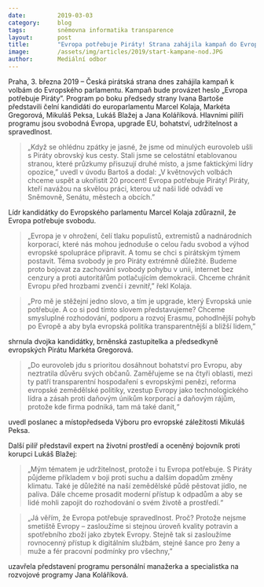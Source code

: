 ```yaml
---
date:         2019-03-03
category:     blog
tags:         sněmovna informatika transparence
layout:       post
title:        "Evropa potřebuje Piráty! Strana zahájila kampaň do Evropského parlamentu"
image:        /assets/img/articles/2019/start-kampane-nod.JPG
author:       Mediální odbor
---
```

 

Praha, 3. března 2019 – Česká pirátská strana dnes zahájila kampaň k volbám do Evropského parlamentu. Kampaň bude provázet heslo „Evropa potřebuje Piráty”. Program po boku předsedy strany Ivana Bartoše představili čelní kandidáti do europarlamentu Marcel Kolaja, Markéta Gregorová, Mikuláš Peksa, Lukáš Blažej a Jana Koláříková. Hlavními pilíři programu jsou svobodná Evropa, upgrade EU, bohatství, udržitelnost a spravedlnost. 

> „Když se ohlédnu zpátky je jasné, že jsme od minulých eurovoleb ušli s Piráty obrovský kus cesty. Stali jsme se celostátní etablovanou stranou, které průzkumy přisuzují druhé místo, a jsme faktickými lídry opozice,” uvedl v úvodu Bartoš a dodal: „V květnových volbách chceme uspět a ukořistit 20 procent! Evropa potřebuje Piráty! Piráty, kteří navážou na skvělou práci, kterou už naši lidé odvádí ve Sněmovně, Senátu, městech a obcích.”

Lídr kandidátky do Evropského parlamentu Marcel Kolaja zdůraznil, že Evropa potřebuje svobodu. 
> „Evropa je v ohrožení, čelí tlaku populistů, extremistů a nadnárodních korporací, které nás mohou jednoduše o celou řadu svobod a výhod evropské spolupráce připravit. A tomu se chci s pirátským týmem postavit. Téma svobody je pro Piráty extrémně důležité. Budeme proto bojovat za zachování svobody pohybu v unii, internet bez cenzury a proti autoritářům potlačujícím demokracii. Chceme chránit Evropu před hrozbami zvenčí i zevnitř,”  řekl Kolaja.

> „Pro mě je stěžejní jedno slovo, a tím je upgrade, který Evropská unie potřebuje. A co si pod tímto slovem představujeme? Chceme smysluplné rozhodování, podporu a rozvoj Erasmu, pohodlnější pohyb po Evropě a aby byla evropská politika transparentnější a bližší lidem,” 

shrnula dvojka kandidátky, brněnská zastupitelka a předsedkyně evropských Pirátu Markéta Gregorová.

> „Do eurovoleb jdu s prioritou dosáhnout bohatství pro Evropu, aby neztratila důvěru svých občanů. Zaměřujeme se na čtyři oblasti, mezi ty patří transparentní hospodaření s evropskými penězi, reforma evropské zemědělské politiky, vzestup Evropy jako technologického lídra a zásah proti daňovým únikům korporací a daňovým rájům, protože kde firma podniká, tam má také danit,“ 

uvedl poslanec a místopředseda Výboru pro evropské záležitosti Mikuláš Peksa.

Další pilíř představil expert na životní prostředí a oceněný bojovník proti korupci Lukáš Blažej:

> „Mým tématem je udržitelnost, protože i tu Evropa potřebuje. S Piráty půjdeme příkladem v boji proti suchu a dalším dopadům změny klimatu. Také je důležité na naší zemědělské půdě pěstovat jídlo, ne paliva. Dále chceme prosadit moderní přístup k odpadům a aby se lidé mohli zapojit do rozhodování o svém životě a prostředí.“

> „Já věřím, že Evropa potřebuje spravedlnost. Proč? Protože nejsme smetiště Evropy – zasloužíme si stejnou úroveň kvality potravin a spotřebního zboží jako zbytek Evropy. Stejně tak si zasloužíme rovnocenný přístup k digitálním službám, stejné šance pro ženy a muže a fér pracovní podmínky pro všechny,”

uzavřela představení programu personální manažerka a specialistka na rozvojové programy Jana Koláříková.
